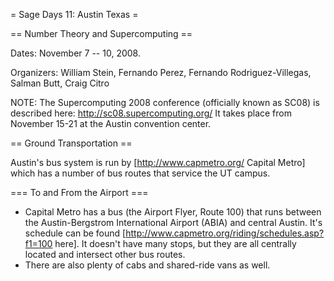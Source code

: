 = Sage Days 11: Austin Texas =

== Number Theory and Supercomputing ==

Dates: November 7 -- 10, 2008. 

Organizers: William Stein, Fernando Perez, Fernando Rodriguez-Villegas, Salman Butt, Craig Citro




NOTE: The Supercomputing 2008 conference (officially known as SC08) is
described here: http://sc08.supercomputing.org/  It takes place from
November 15-21 at the Austin convention center.

== Ground Transportation ==

Austin's bus system is run by [http://www.capmetro.org/ Capital Metro] which has a number of bus routes that service the UT campus.

=== To and From the Airport ===

 * Capital Metro has a bus (the Airport Flyer, Route 100) that runs between the Austin-Bergstrom International Airport (ABIA) and central Austin. It's schedule can be found [http://www.capmetro.org/riding/schedules.asp?f1=100 here]. It doesn't have many stops, but they are all centrally located and intersect other bus routes.
 * There are also plenty of cabs and shared-ride vans as well.
